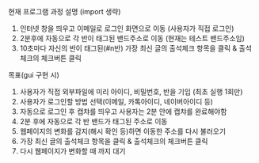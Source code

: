 현재 프로그램 과정 설명 (import 생략)

1. 인터넷 창을 띄우고 이메일로 로그인 화면으로 이동 (사용자가 직접 로그인)
2. 2분후에 자동으로 각 반이 태그된 밴드주소로 이동 (현재는 테스트 밴드주소임) 
3. 10초마다 자신의 반이 태그된(#n반) 가장 최신 글의 출석체크 항목을 클릭 & 출석체크의 체크버튼 클릭 





목표(gui 구현 시)

1. 사용자가 직접 외부파일에 미리 아이디, 비밀번호, 반을 기입 (최초 실행 1회만)
2. 사용자가 로그인할 방법 선택(이메일, 카톡아이디, 네이버아이디 등)
3. 자동으로 로그인 후 캡챠를 띄우고 사용자는 2분 안에 캡챠를 완료해야함
4. 2분 후에 자동으로 각 반 밴드가 태그된 주소로 이동
5. 웹페이지의 변화를 감지(해시 확인 등)하면 이동한 주소를 다시 불러오기
6. 가장 최신 글의 출석체크 항목을 클릭 & 출석체크의 체크버튼 클릭
7. 다시 웹페이지가 변화할 때 까지 대기


